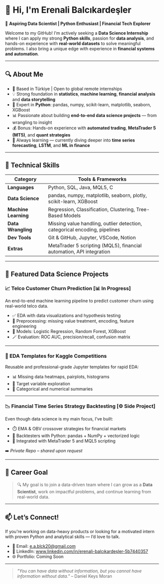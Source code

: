 # 👋 Hi, I'm Erenali Balcıkardeşler

🎯 **Aspiring Data Scientist | Python Enthusiast | Financial Tech Explorer**

Welcome to my GitHub! I'm actively seeking a **Data Science Internship** where I can apply my strong **Python skills**, passion for **data analysis**, and hands-on experience with **real-world datasets** to solve meaningful problems. I also bring a unique edge with experience in **financial systems and automation**.

---

## 🔍 About Me

- 📌 Based in Türkiye | Open to global remote internships
- 💡 Strong foundation in **statistics**, **machine learning**, **financial analysis** and **data storytelling**
- 🐍 Expert in **Python**: pandas, numpy, scikit-learn, matplotlib, seaborn, XGBoost
- 📊 Passionate about building **end-to-end data science projects** — from wrangling to insight
- 💰 Bonus: Hands-on experience with **automated trading**, **MetaTrader 5 (MT5)**, and **quant strategies**
- 🧠 Always learning — currently diving deeper into **time series forecasting**, **LSTM**, and **ML in finance**

---

## 🧰 Technical Skills

| Category          | Tools & Frameworks                                                               |
|-------------------|----------------------------------------------------------------------------------|
| **Languages**     | Python, SQL, Java, MQL5, C                                                       |
| **Data Science**  | pandas, numpy, matplotlib, seaborn, plotly, scikit-learn, XGBoost                |
| **Machine Learning** | Regression, Classification, Clustering, Tree-Based Models                     |
| **Data Wrangling**| Missing value handling, outlier detection, categorical encoding, pipelines       |
| **Dev Tools**     | Git & GitHub, Jupyter, VSCode, Notion                                            |
| **Extras**        | MetaTrader 5 scripting (MQL5), financial automation, API integration             |

---

## 📌 Featured Data Science Projects

### 📈 Telco Customer Churn Prediction [📊 In Progress]
An end-to-end machine learning pipeline to predict customer churn using real-world telco data.

- ✅ EDA with data visualizations and hypothesis testing
- 🧼 Preprocessing: missing value treatment, encoding, feature engineering
- 🤖 Models: Logistic Regression, Random Forest, XGBoost
- 🪄 Evaluation: ROC AUC, precision/recall, confusion matrix

---

### 🧹 EDA Templates for Kaggle Competitions
Reusable and professional-grade Jupyter templates for rapid EDA:

- 📊 Missing data heatmaps, pairplots, histograms
- 🎯 Target variable exploration
- 🧱 Categorical and numerical summaries

---

### 📉 Financial Time Series Strategy Backtesting [⚙️ Side Project]
Even though data science is my main focus, I’ve built:

- ⏱️ EMA & OBV crossover strategies for financial markets
- 🧪 Backtesters with Python: pandas + NumPy + vectorized logic
- 🔄 Integrated with MetaTrader 5 and MQL5 scripting

➡️ *Private Repo – shared upon request*

---

## 🎯 Career Goal

> 🔍 My goal is to join a data-driven team where I can grow as a **Data Scientist**, work on impactful problems, and continue learning from real-world data.

---

## 📫 Let’s Connect!

If you're working on data-heavy products or looking for a motivated intern with proven Python and analytical skills — I’d love to talk.

- 📧 Email: e.a.blck20@gmail.com
- 💼 LinkedIn: www.linkedin.com/in/erenali-balcıkardeşler-5b7440357
- 🌐 Portfolio: Coming Soon

---

> _"You can have data without information, but you cannot have information without data."_ – Daniel Keys Moran
